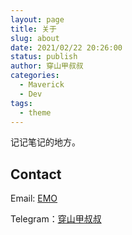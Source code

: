 ```yaml
---
layout: page
title: 关于
slug: about
date: 2021/02/22 20:26:00
status: publish
author: 穿山甲叔叔
categories: 
  - Maverick
  - Dev
tags: 
  - theme
---
```


记记笔记的地方。


## Contact

Email: [EMO](ztfword@foxmail.com)

Telegram：[穿山甲叔叔](https://t.me/csjsa)
